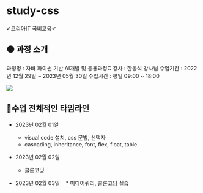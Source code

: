 # study-css
✔코리아IT 국비교육✔

<h2>⚫ 과정 소개</h2>
과정명 : 자바 파이썬 기반 AI개발 및 응용과정C
강사 : 한동석 강사님
수업기간 : 2022년 12월 29일 ~ 2023년 05월 30일
수업시간 : 평일 09:00 ~ 18:00

![](../header.png)

## 🎈수업 전체적인 타임라인

* 2023년 02월 01일
    * visual code 설치, css 문법, 선택자
    * cascading, inheritance, font, flex, float, table
    
* 2023년 02월 02일
    * 클론코딩
    
* 2023년 02월 03일
    * 미디어쿼리, 클론코딩 실습
